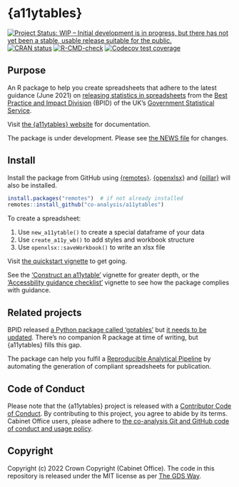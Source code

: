 
<!-- README.md is generated from README.Rmd. Please edit that file -->

# {a11ytables}

<!-- badges: start -->

[![Project Status: WIP – Initial development is in progress, but there
has not yet been a stable, usable release suitable for the
public.](https://www.repostatus.org/badges/latest/wip.svg)](https://www.repostatus.org/#wip)
[![CRAN
status](https://www.r-pkg.org/badges/version/a11ytables)](https://CRAN.R-project.org/package=a11ytables)
[![R-CMD-check](https://github.com/co-analysis/a11ytables/workflows/R-CMD-check/badge.svg)](https://github.com/co-analysis/a11ytables/actions)
[![Codecov test
coverage](https://codecov.io/gh/co-analysis/a11ytables/branch/main/graph/badge.svg)](https://codecov.io/gh/co-analysis/a11ytables?branch=main)
<!-- badges: end -->

## Purpose

An R package to help you create spreadsheets that adhere to the latest
guidance (June 2021) on [releasing statistics in
spreadsheets](https://gss.civilservice.gov.uk/policy-store/releasing-statistics-in-spreadsheets/)
from the [Best Practice and Impact
Division](https://github.com/best-practice-and-impact?language=html)
(BPID) of the UK’s [Government Statistical
Service](https://gss.civilservice.gov.uk/).

Visit [the {a11ytables}
website](https://co-analysis.github.io/a11ytables/) for documentation.

The package is under development. Please see [the NEWS
file](https://co-analysis.github.io/a11ytables/news/index.html) for
changes.

## Install

Install the package from GitHub using
[{remotes}](https://remotes.r-lib.org/).
[{openxlsx}](https://ycphs.github.io/openxlsx/) and
[{pillar}](https://pillar.r-lib.org/) will also be installed.

``` r
install.packages("remotes")  # if not already installed
remotes::install_github("co-analysis/a11ytables")
```

To create a spreadsheet:

1.  Use `new_a11ytable()` to create a special dataframe of your data
2.  Use `create_a11y_wb()` to add styles and workbook structure
3.  Use `openxlsx::saveWorkbook()` to write an xlsx file

Visit [the quickstart
vignette](https://co-analysis.github.io/a11ytables/articles/quickstart.html)
to get going.

See the [‘Construct an
a11ytable’](https://co-analysis.github.io/a11ytables/articles/construct.html)
vignette for greater depth, or the [‘Accessbility guidance
checklist’](https://co-analysis.github.io/a11ytables/articles/quickstart.html)
vignette to see how the package complies with guidance.

## Related projects

BPID released [a Python package called
‘gptables’](https://github.com/best-practice-and-impact/gptables) but
[it needs to be
updated](https://github.com/best-practice-and-impact/gptables/issues/145).
There’s no companion R package at time of writing, but {a11ytables}
fills this gap.

The package can help you fulfil a [Reproducible Analytical
Pipeline](https://dataingovernment.blog.gov.uk/2017/03/27/reproducible-analytical-pipeline/)
by automating the generation of compliant spreadsheets for publication.

## Code of Conduct

Please note that the {a11ytables} project is released with a
[Contributor Code of
Conduct](https://contributor-covenant.org/version/2/0/CODE_OF_CONDUCT.html).
By contributing to this project, you agree to abide by its terms.
Cabinet Office users, please adhere to [the co-analysis Git and GitHub
code of conduct and usage
policy](https://docs.google.com/document/d/1CuNgKla1BwSVOmGkPmsq0S-OM4emP-iXrgnm7EeILWM/edit?usp=sharing).

## Copyright

Copyright (c) 2022 Crown Copyright (Cabinet Office). The code in this
repository is released under the MIT license as per [The GDS
Way](https://gds-way.cloudapps.digital/manuals/licensing.html#use-mit).
